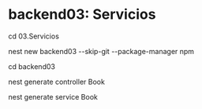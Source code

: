 
# backend03: Servicios


cd 03.Servicios

nest new backend03 --skip-git --package-manager npm

cd backend03

nest generate controller Book

nest generate service Book